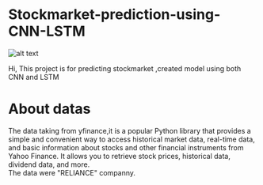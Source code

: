 # Stockmarket-prediction-using-CNN-LSTM
![alt text](https://i.pinimg.com/564x/42/71/31/4271319a51a77596915a88ef69ea3dce.jpg)


Hi, This project is for predicting stockmarket ,created model using both CNN and LSTM<br>

<h1>About datas</h1>

The data taking from yfinance,it is a popular Python library that provides a simple and convenient way to access historical market data, real-time data, and basic information about stocks and other financial instruments from Yahoo Finance. It allows you to retrieve stock prices, historical data, dividend data, and more.<br>
The data were "RELIANCE" companny.
